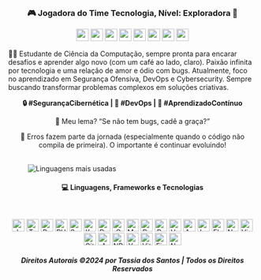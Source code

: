 
<h3 align="center">🎮 Jogadora do Time Tecnologia, Nível: Exploradora 🚀</h3>

<p align="center">
<img src="https://img.shields.io/github/commit-activity/w/tassiadossantos/tassiadossantos?style=for-the-badge&logo=git&logoColor=white&color=42b883&label=Commits" height="25"/>
<img src="https://img.shields.io/github/stars/tassiadossantos?style=for-the-badge&logo=star&logoColor=white&color=FFD700&label=Stars" height="25"/>
<img src="https://img.shields.io/github/followers/tassiadossantos?style=for-the-badge&logo=github&logoColor=white&color=4169E1&label=Followers" height="25"/>
<img src="https://img.shields.io/badge/Repositories-purple?style=for-the-badge&logo=github&logoColor=white&color=8A2BE2" height="25"/>
<img src="https://img.shields.io/badge/Experience-2_Years-FF1493?style=for-the-badge&logo=dev.to&logoColor=white" height="25"/>
<img src="https://img.shields.io/github/issues/tassiadossantos/tassiadossantos?style=for-the-badge&logo=gitbook&logoColor=white&color=FFA500&label=Issues" height="25"/>
<img src="https://img.shields.io/github/issues-pr/tassiadossantos/tassiadossantos?style=for-the-badge&logo=git&logoColor=white&color=32CD32&label=Pull%20Requests" height="25"/>
<img src="https://img.shields.io/badge/Code_Reviews-20+-FF4500?style=for-the-badge&logo=reviewboard&logoColor=white" height="25"/>
</p>



<p align="left">👩‍💻 Estudante de Ciência da Computação, sempre pronta para encarar desafios e aprender algo novo (com um café ao lado, claro). Paixão infinita por tecnologia e uma relação de amor e ódio com bugs. Atualmente, foco no aprendizado em Segurança Ofensiva, DevOps e Cybersecurity. Sempre buscando transformar problemas complexos em soluções criativas.</p>

<p align="center"> <b>🔒 #SegurançaCibernética | 🚀 #DevOps | 📖 #AprendizadoContínuo</b></p>


<p align="center">
  🐛 Meu lema? “Se não tem bugs, cadê a graça?”
</p>
<p align="center">
  🎯 Erros fazem parte da jornada (especialmente quando o código não compila de primeira). O importante é continuar evoluindo!
  <br>
  <br>
</p>

<!--START_SECTION:waka-->
<!--END_SECTION:waka-->

<figure>
  <img src="https://wakatime.com/share/@tassia_dossantos/d6f678b4-f273-4d0a-b7c9-c0c069c7a0d5.svg" alt="Linguagens mais usadas"/>
</figure>


  
<h4 align="center">💻 Linguagens, Frameworks e Tecnologias</h4><br>

<p align="center" style="text-decoration:none">
  <a href="#" style="text-decoration:none"><img alt="JavaScript" src="https://img.shields.io/badge/JavaScript-F7DF1E.svg?logo=javascript&logoColor=black" height="25"/></a>
  <a href="#" style="text-decoration:none"><img alt="TypeScript" src="https://img.shields.io/badge/TypeScript-007ACC.svg?logo=typescript&logoColor=white" height="25"/></a>
  <a href="#" style="text-decoration:none"><img alt="Python" src="https://img.shields.io/badge/Python-14354C.svg?logo=python&logoColor=white" height="25"/></a>
  <a href="#" style="text-decoration:none"><img alt="PHP" src="https://img.shields.io/badge/PHP-777BB4.svg?logo=php&logoColor=white" height="25"/></a>
  <a href="#" style="text-decoration:none"><img alt="Swift" src="https://img.shields.io/badge/Swift-F54A2A?logo=swift&logoColor=white" height="25"/></a>
  <a href="#" style="text-decoration:none"><img alt="Kotlin" src="https://img.shields.io/badge/Kotlin-%237F52FF.svg?logo=kotlin&logoColor=white" height="25"/></a>
  <a href="#" style="text-decoration:none"><img alt="Dart" src="https://img.shields.io/badge/Dart-%230175C2.svg?logo=dart&logoColor=white" height="25"/></a>
  <a href="#" style="text-decoration:none"><img alt="C" src="https://custom-icon-badges.demolab.com/badge/C-03599C.svg?logo=c-in-hexagon&logoColor=white" height="25"/></a>
  <a href="#" style="text-decoration:none"><img alt="Markdown" src="https://img.shields.io/badge/Markdown-%23000000.svg?logo=markdown&logoColor=white" height="25"/></a>
  <a href="#" style="text-decoration:none"><img alt="React" src="https://img.shields.io/badge/React-20232a.svg?logo=react&logoColor=%2361DAFB" height="25"/></a>
  <a href="#" style="text-decoration:none"><img alt="React Native" src="https://img.shields.io/badge/React_Native-%2320232a.svg?logo=react&logoColor=%2361DAFB" height="25"/></a>
  <a href="#" style="text-decoration:none"><img alt="Vue.js" src="https://img.shields.io/badge/VueJs-%2335495e.svg?logo=vuedotjs&logoColor=%234FC08D" height="25"/></a>
  <a href="#" style="text-decoration:none"><img alt="Angular.js" src="https://img.shields.io/badge/Angular.js-%23E23237.svg?logo=angularjs&logoColor=white" height="25"/></a>
  <a href="#" style="text-decoration:none"><img alt="Laravel" src="https://img.shields.io/badge/Laravel-%23FF2D20.svg?logo=laravel&logoColor=white" height="25"/></a>
  <a href="#" style="text-decoration:none"><img alt="Flutter" src="https://img.shields.io/badge/Flutter-%2302569B.svg?logo=Flutter&logoColor=white" height="25"/></a>
  <a href="#" style="text-decoration:none"><img alt="Node.js" src="https://img.shields.io/badge/Node.js-43853D.svg?logo=node.js&logoColor=white" height="25"/></a>
  <a href="#" style="text-decoration:none"><img alt="Visual Studio Code" src="https://img.shields.io/badge/Visual%20Studio%20Code-0078d7.svg?logo=visual-studio-code&logoColor=white" height="25"/></a>
  <a href="#" style="text-decoration:none"><img alt="Git" src="https://img.shields.io/badge/Git-F05033.svg?logo=git&logoColor=white" height="25"/></a>
  <a href="#" style="text-decoration:none"><img alt="AWS" src="https://img.shields.io/badge/AWS-%23FF9900.svg?logo=amazon-aws&logoColor=white" height="25"/></a>
  <a href="#" style="text-decoration:none"><img alt="NPM" src="https://img.shields.io/badge/NPM-%23CB3837.svg?logo=npm&logoColor=white" height="25"/></a>
  <a href="#" style="text-decoration:none"><img alt="Yarn" src="https://img.shields.io/badge/Yarn-%232C8EBB.svg?logo=yarn&logoColor=white" height="25"/></a>
  <a href="#" style="text-decoration:none"><img alt="Vite" src="https://img.shields.io/badge/Vite-%23646CFF.svg?logo=vite&logoColor=white" height="25"/></a>
  <a href="#" style="text-decoration:none"><img alt="Figma" src="https://img.shields.io/badge/Figma-%23F24E1E.svg?logo=figma&logoColor=white" height="25"/></a>
  <a href="#" style="text-decoration:none"><img alt="Notion" src="https://img.shields.io/badge/Notion-%23000000.svg?logo=notion&logoColor=white" height="25"/></a>
</p>
<h5 align="center">Direitos Autorais ©2024 por Tassia dos Santos | Todos os Direitos Reservados</h5>


